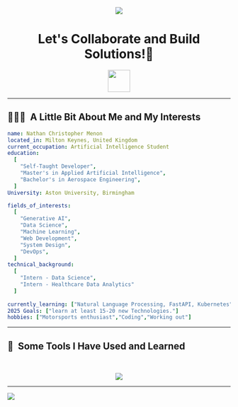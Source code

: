 <p align="center">
  <img src="https://capsule-render.vercel.app/api?type=waving&color=gradient&text=Hello!&height=100&section=header"/>
</p>

<h1 align="center">
  Let's Collaborate and Build Solutions!💬
</h1>

<p align="center">
<a href="https://www.linkedin.com/in/nathanmenon14/">
  <img height="50" src="https://user-images.githubusercontent.com/46517096/166973395-19676cd8-f8ec-4abf-83ff-da8243505b82.png"/>
</a>
</p>

---

<h2> 👨🏻‍💻 &nbsp;A Little Bit About Me and My Interests</h2>

```yaml
name: Nathan Christopher Menon
located_in: Milton Keynes, United Kingdom
current_occupation: Artificial Intelligence Student
education:
  [
    "Self-Taught Developer",
    "Master's in Applied Artificial Intelligence",
    "Bachelor's in Aerospace Engineering",
  ]
University: Aston University, Birmingham

fields_of_interests:
  [
    "Generative AI",
    "Data Science",
    "Machine Learning",
    "Web Development",
    "System Design",
    "DevOps",
  ]
technical_background:
  [
    "Intern - Data Science",
    "Intern - Healthcare Data Analytics"
  ]
  
currently_learning: ["Natural Language Processing, FastAPI, Kubernetes"]
2025 Goals: ["learn at least 15-20 new Technologies."]
hobbies: ["Motorsports enthusiast","Coding","Working out"]
```
  
---  
  
<h2>🚀 &nbsp;Some Tools I Have Used and Learned</h2>

<br>

<p align="center">
  <!-- Core Tools -->
  <img src="https://skillicons.dev/icons?i=python,flask,postgres,mysql,html,css,js,git,githubactions,docker,kubernetes,aws,gcp,github,heroku,anaconda,vercel,powershell,sklearn,vscode,dvc,mlflow" />
</p>



<!-- Optionally add this if you want separation or a heading -->
<hr>

  <img src="https://capsule-render.vercel.app/api?type=waving&color=gradient&height=100&section=footer"/>
</p>

